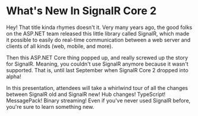 # What's New In SignalR Core 2

Hey!  That title kinda rhymes doesn't it.  Very many years ago, the good folks on the ASP.NET team released this little library called SignalR, which made it possible to easily do real-time communication between a web server and clients of all kinds (web, mobile, and more).

Then this ASP.NET Core thing popped up, and really screwed up the story for SignalR.  Meaning, you couldn't use SignalR anymore because it wasn't supported.  That is, until last September when SignalR Core 2 dropped into alpha!

In this presentation, attendees will take a whirlwind tour of all the changes between SignalR old and SignalR new!  Hub changes!  TypeScript!  MessagePack!  Binary streaming!  Even if you've never used SignalR before, you're sure to learn something new.
